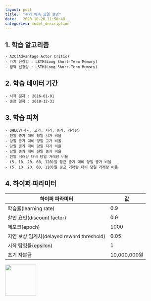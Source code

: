 ```yaml
---
layout: post
title:  "주가 예측 모델 설명"
date:   2020-10-26 11:50:40
categories: model_description
---
```



## 1. 학습 알고리즘

    - A2C(Advantage Actor Critic)
    - 가치 신경망 : LSTM(Long Short-Term Memory)
    - 정책 신경망 : LSTM(Long Short-Term Memory)
    
## 2. 학습 데이터 기간

    - 시작 일자 : 2016-01-01
    - 종료 일자 : 2018-12-31

## 3. 학습 피쳐

    - OHLCV(시가, 고가, 저가, 종가, 거래량)
    - 전일 종가 대비 당일 시가 비율
    - 당일 종가 대비 당일 고가 비율
    - 당일 종가 대비 당일 저가 비율
    - 당일 종가 대비 전일 종가 비율
    - 전일 거래량 대비 당일 거래량 비율
    - (5, 10, 20, 60, 120)일 평균 종가 대비 당일 종가 비율
    - (5, 10, 20, 60, 120)일 평균 거래량 대비 당일 거래량 비율

## 4. 하이퍼 파라미터

|하이퍼 파라미터|값|
|---------------------------------------------|----------|
|학습률(learning rate)|0.9|
|할인 요인(discount factor)|0.9|
|에포크(epoch)|1000|
|지연 보상 임계치(delayed reward threshold)|0.05|
|시작 탐험률(epsilon)|1|
|초기 자본금|10,000,000원|


<img src="https://github.com/favicon.ico" width="100">
    






[jekyll]:      http://jekyllrb.com
[jekyll-gh]:   https://github.com/jekyll/jekyll
[jekyll-help]: https://github.com/jekyll/jekyll-help